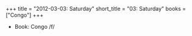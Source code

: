 +++
title = "2012-03-03: Saturday"
short_title = "03: Saturday"
books = ["Congo"]
+++


* Book: Congo /f/
